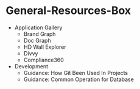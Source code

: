 # General-Resources-Box

- Application Gallery
	- Brand Graph	
	- Doc Graph	
	- HD Wall Explorer
	- Divvy
	- Compliance360
- Development 
	- Guidance: How Git Been Used In Projects
	- Guidance: Common Operation for Database

